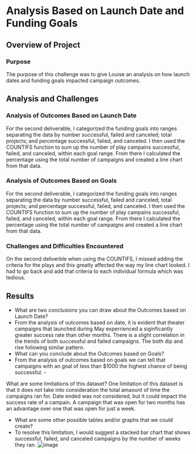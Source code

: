 # Analysis Based on Launch Date and Funding Goals

## Overview of Project

### Purpose
The purpose of this challenge was to give Louise an analysis on how launch dates and funding goals impacted campaign outcomes.

## Analysis and Challenges

### Analysis of Outcomes Based on Launch Date
For the second deliverable, I categorized the funding goals into ranges separating the data by number successful, failed and canceled; total projects; and percentage successful, failed, and canceled. I then used the COUNTIFS function to sum up the number of play campains successful, failed, and canceled, within each goal range. From there I calculated the percentage using the total number of campaigns and created a line chart from that data. 

### Analysis of Outcomes Based on Goals
For the second deliverable, I categorized the funding goals into ranges separating the data by number successful, failed and canceled; total projects; and percentage successful, failed, and canceled. I then used the COUNTIFS function to sum up the number of play campains successful, failed, and canceled, within each goal range. From there I calculated the percentage using the total number of campaigns and created a line chart from that data. 

### Challenges and Difficulties Encountered
On the second deliverble when using the COUNTIFS, I missed adding the criteria for the plays and this greatly affected the way my line chart looked. I had to go back and add that criteria to each individual formula which was tedious.
## Results

- What are two conclusions you can draw about the Outcomes based on Launch Date?
-   From the analysis of outcomes based on date, it is evident that theater campaigns that launched during May experrienced a siginficantly greater success rate than other months. There is a slight correlation in the trends of both successful and failed campaigns. The both dip and rise following similar pattern.
- What can you conclude about the Outcomes based on Goals?
-   From the analysis of outcomes based on goals we can tell that campaigns with an goal of less than $1000 the highest chance of being successful. - 

What are some limitations of this dataset?
One limitation of this dataset is that it does not take into consideration the total amaount of time the campaigns ran for. Date ended was not considered, but it could impact the success rate of a campain. A campaign that was open for two months has an advantage over one that was open for just a week. 

- What are some other possible tables and/or graphs that we could create?
-   To resolve this limitation, I would suggest a stacked bar chart that shows successful, failed, and canceled campaigns by the number of weeks they ran.
![image](https://user-images.githubusercontent.com/92558792/139521944-3d341cb1-a636-40a9-8968-4bc699aa45ce.png)

